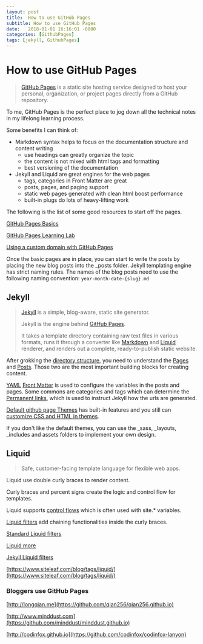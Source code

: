 ```yaml
---
layout: post
title:  How to use GitHub Pages
subtitle: How to use GitHub Pages
date:   2018-01-01 16:16:01 -0800
categories: [GithubPages]
tags: [jekyll, GithubPages]
---
```

# How to use GitHub Pages

>[GitHub Pages](https://pages.github.com/) is a static site hosting service designed to host your personal, organization, or project pages directly from a GitHub repository.

To me, GitHub Pages is the perfect place to jog down all the technical notes in my lifelong learning process.

Some benefits I can think of:

* Markdown syntax helps to focus on the documentation structure and content writing
  * use headings can greatly organize the topic
  * the content is not mixed with html tags and formatting
  * best versioning of the documentation
* Jekyll and Liquid are great engines for the web pages
  * tags, categories in Front Matter are great
  * posts, pages, and paging support
  * static web pages generated with clean html boost performance
  * built-in plugs do lots of heavy-lifting work

The following is the list of some good resources to start off the pages.

[GitHub Pages Basics](https://help.github.com/categories/github-pages-basics/)

[GitHub Pages Learning Lab](https://lab.github.com/githubtraining/github-pages)

[Using a custom domain with GitHub Pages](https://help.github.com/articles/using-a-custom-domain-with-github-pages/)

Once the basic pages are in place, you can start to write the posts by placing the new blog posts into the _posts folder. Jekyll templating engine has strict naming rules. The names of the blog posts need to use the following naming convention: `year-month-date-{slug}.md`

## Jekyll

>[Jekyll](https://jekyllrb.com) is a simple, blog-aware, static site generator.
>
>Jekyll is the engine behind [GitHub Pages](https://pages.github.com/).
>
>It takes a template directory containing raw text files in various formats, runs it through a converter like [Markdown](https://daringfireball.net/projects/markdown/syntax) and [Liquid](https://shopify.github.io/liquid/) renderer, and renders out a complete, ready-to-publish static website.

After grokking the [directory structure](https://jekyllrb.com/docs/structure/), you need to understand the [Pages](https://jekyllrb.com/docs/pages/) and [Posts](https://jekyllrb.com/docs/posts/). Those two are the most important building blocks for creating content.

[YAML](https://yaml.org/) [Front Matter](https://jekyllrb.com/docs/front-matter/) is used to configure the variables in the posts and pages. Some commons are categories and tags which can determine the [Permanent links](https://jekyllrb.com/docs/permalinks/), which  is used to instruct Jekyll how the urls are generated.

[Default github page Themes](https://pages.github.com/themes/) has built-in features and you still can [customize CSS and HTML in themes](https://help.github.com/articles/customizing-css-and-html-in-your-jekyll-theme/).

If you don't like the default themes, you can use the _sass, _layouts, _includes and assets folders to implement your own design.

## Liquid

> Safe, customer-facing template language for flexible web apps.

Liquid use double curly braces to render content.

Curly braces and percent signs create the logic and control flow for templates.

Liquid supports [control flows](http://shopify.github.io/liquid/tags/control-flow/) which is often used with site.* variables.

[Liquid filters](https://shopify.github.io/liquid/filters) add chaining functionalities inside the curly braces.

[Standard Liquid filters](https://jekyllrb.com/docs/liquid/filters/#standard-liquid-filters)

[Liquid more](https://help.shopify.com/en/themes/liquid)

[Jekyll Liquid filters](https://jekyllrb.com/docs/liquid/filters/)

[https://www.siteleaf.com/blog/tags/liquid/](https://www.siteleaf.com/blog/tags/liquid/)

### Bloggers use GitHub Pages

[http://longqian.me](https://github.com/qian256/qian256.github.io)

[http://www.minddust.com](https://github.com/minddust/minddust.github.io)

[http://codinfox.github.io](https://github.com/codinfox/codinfox-lanyon)
